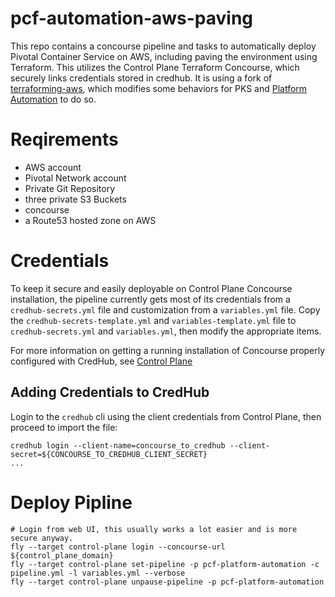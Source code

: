 # pcf-automation-aws-paving

This repo contains a concourse pipeline and tasks to automatically deploy Pivotal Container Service on AWS, including paving the environment using Terraform.
This utilizes the Control Plane Terraform Concourse, which securely links credentials stored in credhub.
It is using a fork of [terraforming-aws](https://github.com/voor/terraforming-aws), which modifies some behaviors for PKS and [Platform Automation](http://docs-platform-automation.cfapps.io/platform-automation/v2.0/index.html) to do so.

# Reqirements

* AWS account
* Pivotal Network account
* Private Git Repository
* three private S3 Buckets
* concourse
* a Route53 hosted zone on AWS

# Credentials

To keep it secure and easily deployable on Control Plane Concourse installation, the pipeline currently gets most of its credentials from a `credhub-secrets.yml` file and customization from a `variables.yml` file.
Copy the `credhub-secrets-template.yml` and `variables-template.yml` file to `credhub-secrets.yml` and `variables.yml`, then modify the appropriate items.

For more information on getting a running installation of Concourse properly configured with CredHub, see [Control Plane](https://github.com/voor/terraforming-aws/blob/large-changes/terraforming-control-plane/README.md)

## Adding Credentials to CredHub

Login to the `credhub` cli using the client credentials from Control Plane, then proceed to import the file:

```
credhub login --client-name=concourse_to_credhub --client-secret=${CONCOURSE_TO_CREDHUB_CLIENT_SECRET}
...
```

# Deploy Pipline

```
# Login from web UI, this usually works a lot easier and is more secure anyway.
fly --target control-plane login --concourse-url ${control_plane_domain}
fly --target control-plane set-pipeline -p pcf-platform-automation -c pipeline.yml -l variables.yml --verbose
fly --target control-plane unpause-pipeline -p pcf-platform-automation
```
